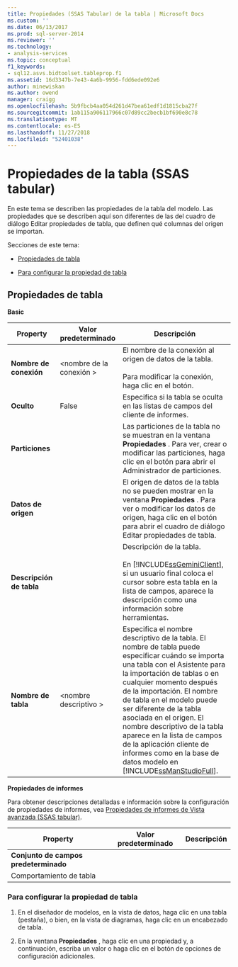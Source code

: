 ```yaml
---
title: Propiedades (SSAS Tabular) de la tabla | Microsoft Docs
ms.custom: ''
ms.date: 06/13/2017
ms.prod: sql-server-2014
ms.reviewer: ''
ms.technology:
- analysis-services
ms.topic: conceptual
f1_keywords:
- sql12.asvs.bidtoolset.tableprop.f1
ms.assetid: 16d3347b-7e43-4a6b-9956-fdd6ede092e6
author: minewiskan
ms.author: owend
manager: craigg
ms.openlocfilehash: 5b9fbcb4aa054d261d47bea61edf1d1815cba27f
ms.sourcegitcommit: 1ab115a906117966c07d89cc2becb1bf690e8c78
ms.translationtype: MT
ms.contentlocale: es-ES
ms.lasthandoff: 11/27/2018
ms.locfileid: "52401038"
---
```

# <a name="table-properties-ssas-tabular"></a>Propiedades de la tabla (SSAS tabular)
  En este tema se describen las propiedades de la tabla del modelo. Las propiedades que se describen aquí son diferentes de las del cuadro de diálogo Editar propiedades de tabla, que definen qué columnas del origen se importan.  
  
 Secciones de este tema:  
  
-   [Propiedades de tabla](#bkmk_properties)  
  
-   [Para configurar la propiedad de tabla](#bkmk_config_prop)  
  
##  <a name="bkmk_properties"></a> Propiedades de tabla  
 **Basic**  
  
|Property|Valor predeterminado|Descripción|  
|--------------|---------------------|-----------------|  
|**Nombre de conexión**|\<nombre de la conexión >|El nombre de la conexión al origen de datos de la tabla.<br /><br /> Para modificar la conexión, haga clic en el botón.|  
|**Oculto**|False|Especifica si la tabla se oculta en las listas de campos del cliente de informes.|  
|**Particiones**||Las particiones de la tabla no se muestran en la ventana **Propiedades** . Para ver, crear o modificar las particiones, haga clic en el botón para abrir el Administrador de particiones.|  
|**Datos de origen**||El origen de datos de la tabla no se pueden mostrar en la ventana **Propiedades** . Para ver o modificar los datos de origen, haga clic en el botón para abrir el cuadro de diálogo Editar propiedades de tabla.|  
|**Descripción de tabla**||Descripción de la tabla.<br /><br /> En [!INCLUDE[ssGeminiClient](../../includes/ssgeminiclient-md.md)], si un usuario final coloca el cursor sobre esta tabla en la lista de campos, aparece la descripción como una información sobre herramientas.|  
|**Nombre de tabla**|\<nombre descriptivo >|Especifica el nombre descriptivo de la tabla. El nombre de tabla puede especificar cuándo se importa una tabla con el Asistente para la importación de tablas o en cualquier momento después de la importación. El nombre de tabla en el modelo puede ser diferente de la tabla asociada en el origen. El nombre descriptivo de la tabla aparece en la lista de campos de la aplicación cliente de informes como en la base de datos modelo en [!INCLUDE[ssManStudioFull](../../includes/ssmanstudiofull-md.md)].|  
  
 **Propiedades de informes**  
  
 Para obtener descripciones detalladas e información sobre la configuración de propiedades de informes, vea [Propiedades de informes de Vista avanzada &#40;SSAS tabular&#41;](properties-ssas-tabular.md).  
  
|Property|Valor predeterminado|Descripción|  
|--------------|---------------------|-----------------|  
|**Conjunto de campos predeterminado**|||  
|Comportamiento de tabla|||  
  
###  <a name="bkmk_config_prop"></a> Para configurar la propiedad de tabla  
  
1.  En el diseñador de modelos, en la vista de datos, haga clic en una tabla (pestaña), o bien, en la vista de diagramas, haga clic en un encabezado de tabla.  
  
2.  En la ventana **Propiedades** , haga clic en una propiedad y, a continuación, escriba un valor o haga clic en el botón de opciones de configuración adicionales.  
  
  

